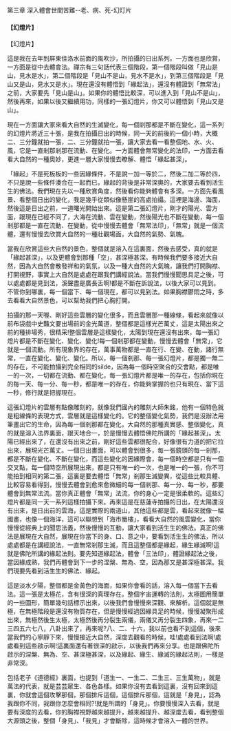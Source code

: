 第三章 深入體會世間苦難--老、病、死-幻灯片

#### 【幻燈片】

【幻燈片】

這是我在去年到屏東佳洛水前面的風吹沙，所拍攝的日出系列。一方面也是欣賞，一方面是從中去體會法。禪宗有三句話代表三個階段，第一個階段叫做「見山是山，見水是水」，第二個階段是「見山不是山，見水不是水」，到第三個階段是「見山又是山，見水又是水」。現在還沒有體悟到「緣起法」，還沒有體證到「無常法」之前，大家要先「見山是山」。如果你的體悟比較深，可以進入到「見山不是山」，然後再來，如果以後又繼續用功，同樣的一張幻燈片，你又可以體悟到「見山又是山」。

現在一方面讓大家來看大自然的生滅變化，每一個剎那都是不斷在變化，這一系列的幻燈片將近三十張，是我在拍攝日出的時候，同一天的前後約一個小時，大概二、三分鐘就拍一張，二、三分鐘就拍一張，讓大家去看一看整個地、水、火、風，它是一直剎那剎那在流動、在變化。一方面體會無常變化的法印，一方面去看看大自然的一種奧妙，更進一層大家慢慢去瞭解、體悟「緣起甚深」。

「緣起」不是死板板的一些因緣條件，不是說一加一等於二，然後二加二等於四，不只是說一些條件湊合在一起而已，緣起的背後是非常深奧的，大家要去看到活生生的佛法。我們現在先以一種欣賞角度，然後看你能夠體會有多深。一方面先看風景、看整個日出的變化，我是幾乎從類似像懸崖的高處拍攝。這裡是海邊、海面，然後這是日出之前，一道曙光開始出來。這是第二張幻燈片，剛才的陽光、雲方面，跟現在已經不同了，大海在流動、雲在變動，然後陽光也不斷在變動，每一個剎那都是一直在流動、在變動，從中慢慢去體會「無常法印」，「無常」就是一個流體，還有慢慢去欣賞大自然的一種壯觀場面，大自然的氣勢、氣魄。

當我在欣賞這些大自然的景色，整個就是溶入在這裏面，然後去感受，真的就是「緣起甚深」，以及更體會到那種「空」，甚深極甚深。有時候我們要多接近大自然，因為大自然會散發祥和的氣氛，以及一種大自然的大氣魄，讓我們打開胸襟、打開視野，事實上大自然是處處在跟我們講經說法。當我們慢慢聞思具足之後，可以處處都是見到法，溪聲盡是廣長舌啊!都是不斷在訴說法，以後大家可以見到。不管你到哪裏，每一個當下、每一個現在，都可以見到法。如果胸襟鬱悶之時，多去看看大自然景色，可以幫助我們把心胸打開。

拍攝的那一天喔、剛好這些雲層的變化很多，而且雲層那一種線條，看起來就像以前布袋戲中史豔文要出場前的金光萬道，整個都是這樣光芒萬丈，這是太陽出來之前的種排場秀，很精采!整個雲層是這樣變化，太陽到現在還沒有出來，每一張幻燈片都是不斷在變化、變化、變化!每一個剎那都在變動，慢慢去體會「無常」，它就是一個流動。所有現象界的存在，萬事萬物都是一直在行、在變、在動，諸行無常，一直在變化、變化、變化。所以，每一個剎那、每一張幻燈片，都是獨一無二的存在，不可能拍攝到完全相同的silde，因為每一個時空聚合的交會點，都是唯一的一次，一切都在流動、都在變化，每一張幻燈片都是唯一的存在，包括你現在的每一天、每一分、每一秒，都是唯一的存在，你能夠掌握的也只有現在、當下這一秒，修行就是把握現在。

這張幻燈片的雲層有點像雕刻的，就像我們國內的雕刻大師朱銘，他有一個特色就是粗線條的表現方式，雲層就是這樣變化的。它的整個變化氣勢，我們是沒辦法用筆畫出它的生命，因為每一個剎那都在變化，大自然的那種真實感、整個變化，真的就是溶入法界裏面，跟天地合一，於是慢慢去體悟佛陀所講的「緣起甚深」。太陽已經出來了，在還沒有出來之前，剛好這些雲都很配合，好像很有力道的把它拉出來，展現光芒萬丈。一個日出畫面，可以體會到很多，每一張鏡頭的每一剎那，都是不斷在變化、不斷在變化，而這些變化的因緣際會，每一個時空都是只有一個交叉點，每一個時空所展現出來，都是只有唯一的一次，也是唯一的一張，你不可能拍到相同的第二張，這裏是要去體悟「無常」剎那生滅變異，從這些比較具體、比較容易看得到，慢慢去體會到愈來愈微細的每一個剎那、每一分、每一秒，都要體會到無常法流。當你真正體會「無常」法流，你的身心一定是很柔軟的。這些幻燈片都是同一天一系列這樣拍攝下來。再來這是在慈蓮寺拍攝的日出，在太陽還沒有出來，是日出前的雲海，這是實際的兩道山，其他這些都是雲，看起來就像一幅國畫，也像一個海洋，這可以聯想到「海市蜃樓」，看看大自然的風雲變化，當你慢慢從經典上的聞思法義，然後慢慢的互動，讓大家看到活生生的佛法。真正的佛法是展現在大自然，展現在你當下的身、口、意之中，要看到活生生的佛法，所以處處都是在講經說法，一直無常剎那生滅，而且這整個都是緣起，緣生緣滅啊!這就是佛陀所講的緣起法則。要先知道緣起法，體會「三法印」，體證緣起法之後，當因緣成熟，我們再體會到下一步的涅槃、無為、空，因為那又是甚深極甚深。我們現要先看到活生生的佛法、緣起。

這是淡水夕陽，整個都是金黃色的海面，如果你會看的話，溶入每一個當下去看法。這一張是太極花，含有很深的真理存在。整個宇宙運轉的法則，太極圖用簡單的一些圖形，簡單幾句話標示出來，以後我們會慢慢來深觀、來解析。這個就是無極，在無極階段是還沒有物質存在，但是慢慢經過因緣具足的時候，慢慢凝聚形成出來，無極然後生太極，太極然後再分裂生兩儀，兩儀又再分裂生四象，再來一二三四五六七八，八卦出來了，再來呢?八、二、十六，我以前也看不到這個，後來當我們的心寧靜下來，慢慢接近大自然，深度去觀看的時候，哇!處處看到法啊!處處看到這些啟示啊!這裏面還有著很深的啟示，以後我們再來分享。也是跟佛陀所啟示的涅槃、無為、空、甚深極甚深，以及緣起、緣生、緣滅的緣起法則，一樣是非常深。

包括老子《道德經》裏面，也提到「道生一、一生二、二生三、三生萬物」，就是萬法的代表，就是芸芸眾生、各色各樣。如果你沒有去看到這裏，沒有回來到這裏，你就會這個攻擊那個，那個排斥這個，這個排斥那個，這就是「身見」，認為我跟你不同，我跟你怎麼會相同?!就是所謂的「身見」。你要慢慢深入去看，就是要有深度的去看，你的胸襟視野越來越提升，越來越提升、越深度去看，看到整個大源頭之後，整個「身見」、「我見」才會斷除，這時候才會溶入一體的世界。